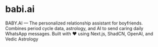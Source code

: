 # babi.ai
 BABY.AI — The personalized relationship assistant for boyfriends. Combines period cycle data, astrology, and AI to send caring daily WhatsApp messages. Built with ❤️ using Next.js, ShadCN, OpenAI, and Vedic Astrology
